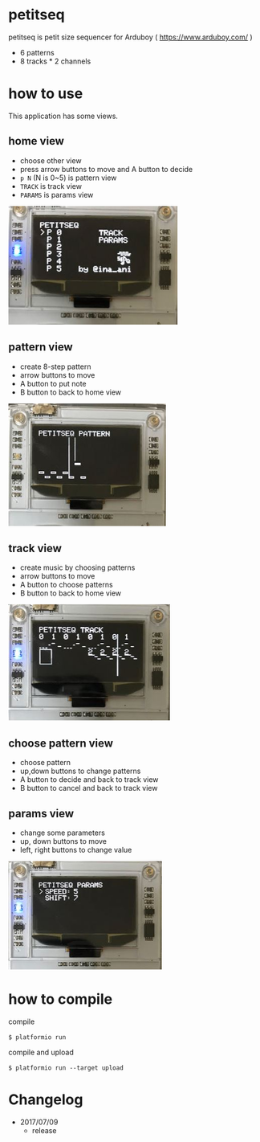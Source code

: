 # petitseq
petitseq is petit size sequencer for Arduboy ( https://www.arduboy.com/ )

- 6 patterns
- 8 tracks * 2 channels

# how to use
This application has some views.

## home view
- choose other view
- press arrow buttons to move and A button to decide
- `p N` (N is 0~5) is pattern view
- `TRACK` is track view
- `PARAMS` is params view

![screenshot](imgs/home.jpg)

## pattern view
- create 8-step pattern
- arrow buttons to move
- A button to put note
- B button to back to home view

![screenshot](imgs/pattern.jpg)

## track view
- create music by choosing patterns
- arrow buttons to move
- A button to choose patterns
- B button to back to home view

![screenshot](imgs/track.jpg)

## choose pattern view
- choose pattern
- up,down buttons to change patterns
- A button to decide and back to track view
- B button to cancel and back to track view

## params view
- change some parameters
- up, down buttons to move
- left, right buttons to change value

![screenshot](imgs/params.jpg)

# how to compile

compile

```
$ platformio run
```

compile and upload

```
$ platformio run --target upload
```

# Changelog
- 2017/07/09
  - release

